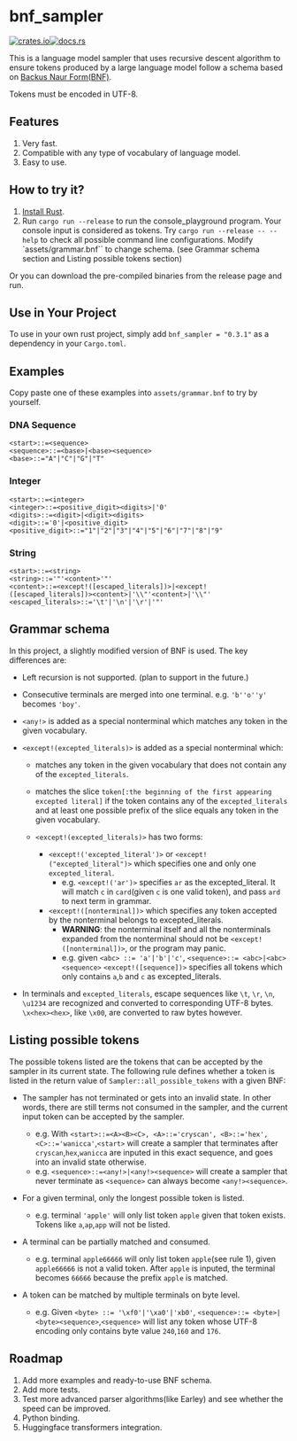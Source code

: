 # bnf_sampler

[![crates.io](https://img.shields.io/crates/v/bnf_sampler)](https://crates.io/crates/bnf_sampler)[![docs.rs](https://docs.rs/web-rwkv/badge.svg)](https://docs.rs/bnf_sampler)

This is a language model sampler that uses recursive descent algorithm to ensure tokens produced by a large language model follow a schema based on [Backus Naur Form(BNF)](https://en.wikipedia.org/wiki/Backus%E2%80%93Naur_form).

Tokens must be encoded in UTF-8.

## Features

1. Very fast.
2. Compatible with any type of vocabulary of language model.
3. Easy to use.

## How to try it?

1. [Install Rust](https://rustup.rs/).
2. Run `cargo run --release` to run the console_playground program. Your console input is considered as tokens. Try `cargo run --release -- --help` to check all possible command line configurations. Modify `assets/grammar.bnf`` to change schema. (see Grammar schema section and Listing possible tokens section)

Or you can download the pre-compiled binaries from the release page and run.

## Use in Your Project

To use in your own rust project, simply add `bnf_sampler = "0.3.1"` as a dependency in your `Cargo.toml`.

## Examples

Copy paste one of these examples into `assets/grammar.bnf` to try by yourself.

### DNA Sequence

```BNF
<start>::=<sequence>
<sequence>::=<base>|<base><sequence>
<base>::="A"|"C"|"G"|"T"
```

### Integer

```BNF
<start>::=<integer>
<integer>::=<positive_digit><digits>|'0'
<digits>::=<digit>|<digit><digits>
<digit>::='0'|<positive_digit>
<positive_digit>::="1"|"2"|"3"|"4"|"5"|"6"|"7"|"8"|"9"
```

### String

```BNF
<start>::=<string>
<string>::='"'<content>'"'
<content>::=<except!([escaped_literals])>|<except!([escaped_literals])><content>|'\\"'<content>|'\\"'
<escaped_literals>::='\t'|'\n'|'\r'|'"'
```

## Grammar schema

In this project, a slightly modified version of BNF is used. The key differences are:

- Left recursion is not supported. (plan to support in the future.)
- Consecutive terminals are merged into one terminal. e.g. `'b''o''y'` becomes `'boy'`.
- `<any!>` is added as a special nonterminal which matches any token in the given vocabulary.
- `<except!(excepted_literals)>` is added as a special nonterminal which:
  - matches any token in the given vocabulary that does not contain any of the `excepted_literals`.
  - matches the slice `token[:the beginning of the first appearing excepted literal]` if the token contains any of the `excepted_literals` and at least one possible prefix of the slice equals any token in the given vocabulary.

  - `<except!(excepted_literals)>` has two forms:
    - `<except!('excepted_literal')>` or `<except!("excepted_literal")>` which specifies one and only one `excepted_literal`.
      - e.g. `<except!('ar')>` specifies `ar` as the excepted_literal. It will match `c` in `card`(given `c` is one valid token), and pass `ard` to next term in grammar.
    - `<except!([nonterminal])>` which specifies any token accepted by the nonterminal belongs to excepted_literals.
      - **WARNING**: the nonterminal itself and all the nonterminals expanded from the nonterminal should not be `<except!([nonterminal])>`, or the program may panic.
      - e.g.  given `<abc> ::= 'a'|'b'|'c'`, `<sequence>::= <abc>|<abc><sequence>` `<except!([sequence])>` specifies all tokens which only contains `a`,`b` and `c` as excepted_literals.

- In terminals and `excepted_literals`, escape sequences like `\t`, `\r`, `\n`, `\u1234` are recognized and converted to corresponding UTF-8 bytes. `\x<hex><hex>`, like `\x00`, are converted to raw bytes however.

## Listing possible tokens

The possible tokens listed are the tokens that can be accepted by the sampler in its current state.
The following rule defines whether a token is listed in the return value of `Sampler::all_possible_tokens` with a given BNF:

- The sampler has not terminated or gets into an invalid state. In other words, there are still terms not consumed in the sampler, and the current input token can be accepted by the sampler.

  - e.g. With `<start>::=<A><B><C>, <A>::='cryscan', <B>::='hex', <C>::='wanicca'`,`<start>` will create a sampler that terminates after `cryscan`,`hex`,`wanicca` are inputed in this exact sequence, and goes into an invalid state otherwise.
  - e.g. `<sequence>::=<any!>|<any!><sequence>` will create a sampler that never terminate as `<sequence>` can always become `<any!><sequence>`.

- For a given terminal, only the longest possible token is listed.

  - e.g. terminal `'apple'` will only list token `apple` given that token exists. Tokens like `a`,`ap`,`app` will not be listed.

- A terminal can be partially matched and consumed.
  - e.g. terminal `apple66666` will only list token `apple`(see rule 1), given `apple66666` is not a valid token. After `apple` is inputed, the terminal becomes `66666` because the prefix `apple` is matched.
- A token can be matched by multiple terminals on byte level.
  - e.g. Given `<byte> ::= '\xf0'|'\xa0'|'xb0'`, `<sequence>::= <byte>|<byte><sequence>`,`<sequence>` will list any token whose UTF-8 encoding only contains byte value `240`,`160` and `176`.

## Roadmap

1. Add more examples and ready-to-use BNF schema.
2. Add more tests.
3. Test more advanced parser algorithms(like Earley) and see whether the speed can be improved.
4. Python binding.
5. Huggingface transformers integration.
